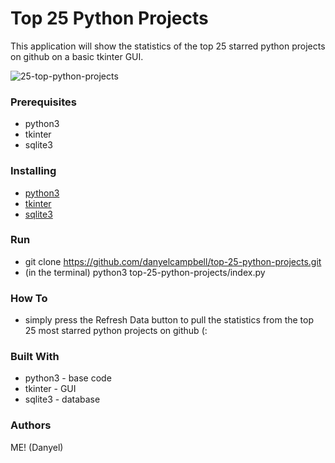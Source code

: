 # Top 25 Python Projects
This application will show the statistics of the top 25 starred python projects on github on a basic tkinter GUI.

![25-top-python-projects](https://user-images.githubusercontent.com/19388990/73126639-f956d980-3f7a-11ea-91ea-9ad09020effe.png)

### Prerequisites
* python3
* tkinter
* sqlite3

### Installing
* [python3](https://realpython.com/installing-python/)  
* [tkinter](https://tkdocs.com/tutorial/install.html)
* [sqlite3](https://www.sqlitetutorial.net/download-install-sqlite/)

### Run
* git clone https://github.com/danyelcampbell/top-25-python-projects.git
* (in the terminal) python3 top-25-python-projects/index.py

### How To
* simply press the Refresh Data button to pull the statistics from the top 25 most starred python projects on github (:

### Built With
* python3 - base code
* tkinter - GUI
* sqlite3 - database

### Authors
ME! (Danyel)


